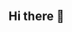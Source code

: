## Hi there 👋

<!--
**marcelocastilho/marcelocastilho** is a ✨ _special_ ✨ repository because its `README.md` (this file) appears on your GitHub profile.

Hey, I'm Marcelo Castilho 👋

I'm a Backend Developer based in Brazil
📖 Degree in Information Systems
⚙️ I use daily: .ts, .kt, .py, .sql
❤️ Things I like : software integration architecture as integration design patterns
📫 How to reach me: Email
😄 Pronouns: he-him
-->
